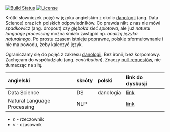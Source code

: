 [![Build Status](https://travis-ci.com/xenteros/polski-w-data-science.svg?branch=master)](https://travis-ci.com/xenteros/polski-w-data-science)
[![License](https://img.shields.io/badge/License-Apache%202.0-blue.svg)](https://opensource.org/licenses/Apache-2.0)

Krótki słowniczek pojęć w języku angielskim z okolic [danologii](https://www.youtube.com/watch?v=4g-a5cs7tQ0) (ang. Data Science) oraz ich polskich odpowiedników.
Co prawda nikt z nas nie mówi _spadkowicz_ (ang. dropout) czy _głęboka sieć splotowa_, ale już _natural language processing_ można śmiało zastąpić np. _analizą języka naturalnego_.
Po prostu czasem istnieje poprawne, polskie sformułownanie i nie ma powodu, żeby kaleczyć język.

Ograniczamy się do pojęć z zakresu [danologii](https://www.youtube.com/watch?v=4g-a5cs7tQ0).
Bez ironii, bez korpomowy.
Zachęcam do współudziału (ang. _contribution_).
Znaczy [pull requestów](https://github.com/xenteros/polski-w-data-science/pulls), nie tłumacząc na siłę.

| angielski                   | skróty              | polski                                | link do dyskusji                                                  |
| :-------------------------- | :------------------ | :------------------------------------ | :---------------------------------------------------------------- |
| Data Science                | DS                  | danologia                             | [link](https://github.com/xenteros/polski-w-data-science/pull/1)  |
| Natural Language Processing | NLP                 |                                       | [link](https://github.com/xenteros/polski-w-data-science/pull/2)  |


* _n_ - rzeczownik
* _v_ - czasownik
